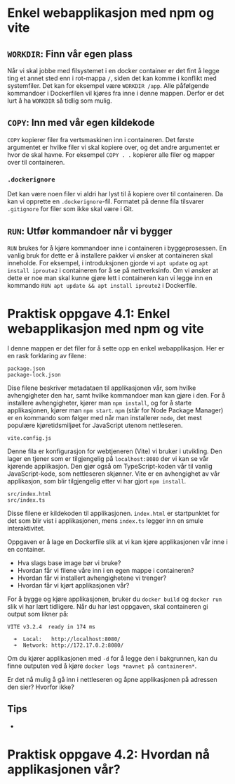 
# Enkel webapplikasjon med npm og vite

## `WORKDIR`: Finn vår egen plass
Når vi skal jobbe med filsystemet i en docker container er det fint å legge ting et annet sted enn i rot-mappa `/`, siden det kan komme i konflikt med systemfiler. Det kan for eksempel være `WORKDIR /app`. Alle påfølgende kommandoer i Dockerfilen vil kjøres fra inne i denne mappen. Derfor er det lurt å ha `WORKDIR` så tidlig som mulig.

## `COPY`: Inn med vår egen kildekode
`COPY` kopierer filer fra vertsmaskinen inn i containeren. Det første argumentet er hvilke filer vi skal kopiere over, og det andre argumentet er hvor de skal havne. For eksempel `COPY . .` kopierer alle filer og mapper over til containeren.

### `.dockerignore`
Det kan være noen filer vi aldri har lyst til å kopiere over til containeren. Da kan vi opprette en `.dockerignore`-fil. Formatet på denne fila tilsvarer `.gitignore` for filer som ikke skal være i Git.

## `RUN`: Utfør kommandoer når vi bygger
`RUN` brukes for å kjøre kommandoer inne i containeren i byggeprosessen. En vanlig bruk for dette er å installere pakker vi ønsker at containeren skal inneholde. For eksempel, i introduksjonen gjorde vi `apt update` og `apt install iproute2` i containeren for å se på nettverksinfo. Om vi ønsker at dette er noe man skal kunne gjøre lett i containeren kan vi legge inn en kommando `RUN apt update && apt install iproute2` i Dockerfile.

# Praktisk oppgave 4.1: Enkel webapplikasjon med npm og vite
I denne mappen er det filer for å sette opp en enkel webapplikasjon. Her er en rask forklaring av filene:
```
package.json
package-lock.json
```
Dise filene beskriver metadataen til applikasjonen vår, som hvilke avhengigheter den har, samt hvilke kommandoer man kan gjøre i den. For å installere avhengigheter, kjører man `npm install`, og for å starte applikasjonen, kjører man `npm start`. `npm` (står for Node Package Manager) er en kommando som følger med når man installerer `node`, det mest populære kjøretidsmiljøet for JavaScript utenom nettleseren.

```
vite.config.js
```
Denne fila er konfigurasjon for webtjeneren (Vite) vi bruker i utvikling. Den lager en tjener som er tilgjengelig på `localhost:8080` der vi kan se vår kjørende applikasjon. Den gjør også om TypeScript-koden vår til vanlig JavaScript-kode, som nettleseren skjønner. Vite er en avhengighet av vår applikasjon, som blir tilgjengelig etter vi har gjort `npm install`.

```
src/index.html
src/index.ts
```
Disse filene er kildekoden til applikasjonen. `index.html` er startpunktet for det som blir vist i applikasjonen, mens `index.ts` legger inn en smule interaktivitet.

Oppgaven er å lage en Dockerfile slik at vi kan kjøre applikasjonen vår inne i en container.

- Hva slags base image bør vi bruke?
- Hvordan får vi filene våre inn i en egen mappe i containeren?
- Hvordan får vi installert avhengighetene vi trenger?
- Hvordan får vi kjørt applikasjonen vår?

For å bygge og kjøre applikasjonen, bruker du `docker build` og `docker run` slik vi har lært tidligere. Når du har løst oppgaven, skal containeren gi output som likner på:
```
VITE v3.2.4  ready in 174 ms

  ➜  Local:   http://localhost:8080/
  ➜  Network: http://172.17.0.2:8080/
```

Om du kjører applikasjonen med `-d` for å legge den i bakgrunnen, kan du finne outputen ved å kjøre `docker logs *navnet på containeren*`.

Er det nå mulig å gå inn i nettleseren og åpne applikasjonen på adressen den sier? Hvorfor ikke?

## Tips
- 

# Praktisk oppgave 4.2: Hvordan nå applikasjonen vår?



